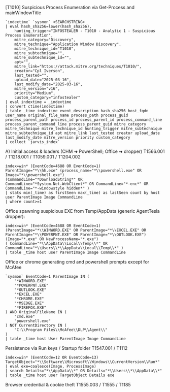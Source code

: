 
[T1010] Suspicious Process Enumeration via Get-Process and mainWindowTitle
```
`indextime` `sysmon` <SEARCHSTRING>
| eval hash_sha256=lower(hash_sha256),
    hunting_trigger="INFOSTEALER - T1010 - Analytic 1 - Suspicious Process Enumeration",
    mitre_category="Discovery",
    mitre_technique="Application Window Discovery",
    mitre_technique_id="T1010",
    mitre_subtechnique="",
    mitre_subtechnique_id="",
    apt="",
    mitre_link="https://attack.mitre.org/techniques/T1010/",
    creator="Cpl Iverson",
    last_tested="",
    upload_date="2025-03-16",
    last_modify_date="2025-03-16",
    mitre_version="v16",
    priority="Medium",
    custom_category="infostealer"
| eval indextime = _indextime
| convert ctime(indextime)
| table _time indextime event_description hash_sha256 host_fqdn user_name original_file_name process_path process_guid process_parent_path process_id process_parent_id process_command_line process_parent_command_line process_parent_guid mitre_category mitre_technique mitre_technique_id hunting_trigger mitre_subtechnique mitre_subtechnique_id apt mitre_link last_tested creator upload_date last_modify_date mitre_version priority custom_category
| collect `jarvis_index`
```

A) Initial access & loaders (CHM ➜ PowerShell; Office ➜ dropper)
T1566.001 / T1218.001 / T1059.001 / T1204.002
```
index=win* (EventCode=4688 OR EventCode=1)
ParentImage="*\\hh.exe" (process_name="*\\powershell.exe" OR Image="*\\powershell.exe")
(CommandLine="*DownloadString*" OR CommandLine="*System.Net.WebClient*" OR CommandLine="*-enc*" OR CommandLine="*-windowstyle hidden*" )
| stats min(_time) as firstSeen max(_time) as lastSeen count by host user ParentImage Image CommandLine
| where count>=1
```

Office spawning suspicious EXE from Temp/AppData (generic AgentTesla dropper):

```
index=win* (EventCode=4688 OR EventCode=1)
(ParentImage="*\\WINWORD.EXE" OR ParentImage="*\\EXCEL.EXE" OR ParentImage="*\\POWERPNT.EXE" OR ParentImage="*\\OUTLOOK.EXE")
(Image="*.exe" OR NewProcessName="*.exe")
( CommandLine="*\\AppData\\Local\\Temp\\*" OR CommandLine="*\\Users\\*\\AppData\\Local\\Temp\\*" )
| table _time host user ParentImage Image CommandLine
```

Office or chrome generating cmd and powershell prompts except for McAfee
```SPL
`sysmon` EventCode=1 ParentImage IN (
    "*WINWORD.EXE"
    "*POWERPNT.EXE"
    "*OUTLOOK.EXE"
    "*EXCEL.EXE"
    "*CHROME.EXE"
    "*MSEDGE.EXE"
    "*FIREFOX.EXE"
) AND OriginalFileName IN (
    "cmd.exe"
    "powershell.exe"
) NOT CurrentDirectory IN (
    "C:\\Program Files\\McAfee\\DLP\\Agent\\"
)
| table _time host User ParentImage Image CommandLine
```

Persistence via Run keys / Startup folder
T1547.001 / T1112
```
index=win* (EventCode=12 OR EventCode=13)
TargetObject="*\\Software\\Microsoft\\Windows\\CurrentVersion\\Run*" 
| eval exe=coalesce(Image, ProcessImage)
| search Details="*\\AppData\\*" OR Details="*\\Users\\*\\AppData\\*"
| table _time host user TargetObject Details exe
```

Browser credential & cookie theft
T1555.003 / T1555 / T1185
```
```
